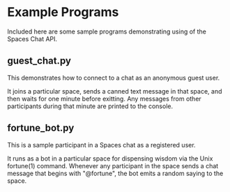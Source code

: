 Example Programs
================

Included here are some sample programs demonstrating using of the Spaces Chat
API.

guest_chat.py
-------------

This demonstrates how to connect to a chat as an anonymous guest user.

It joins a particular space, sends a canned text message in that space, and then
waits for one minute before exitting. Any messages from other participants
during that minute are printed to the console.


fortune_bot.py
--------------

This is a sample participant in a Spaces chat as a registered user.

It runs as a bot in a particular space for dispensing wisdom via the Unix
fortune(1) command. Whenever any participant in the space sends a chat message
that begins with "@fortune", the bot emits a random saying to the space.
